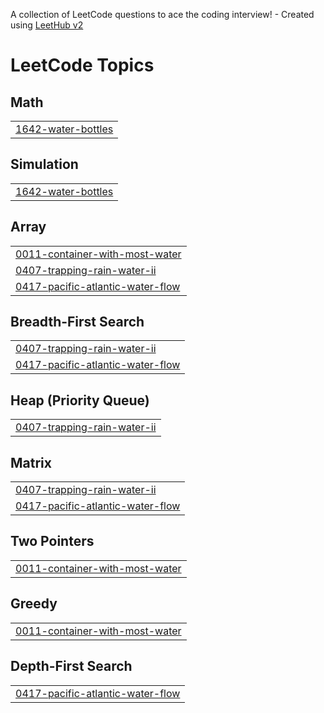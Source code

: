 A collection of LeetCode questions to ace the coding interview! - Created using [LeetHub v2](https://github.com/arunbhardwaj/LeetHub-2.0)
<!---LeetCode Topics Start-->
# LeetCode Topics
## Math
|  |
| ------- |
| [1642-water-bottles](https://github.com/beta-hulk05/Problem-Solving/tree/master/1642-water-bottles) |
## Simulation
|  |
| ------- |
| [1642-water-bottles](https://github.com/beta-hulk05/Problem-Solving/tree/master/1642-water-bottles) |
## Array
|  |
| ------- |
| [0011-container-with-most-water](https://github.com/beta-hulk05/Problem-Solving/tree/master/0011-container-with-most-water) |
| [0407-trapping-rain-water-ii](https://github.com/beta-hulk05/Problem-Solving/tree/master/0407-trapping-rain-water-ii) |
| [0417-pacific-atlantic-water-flow](https://github.com/beta-hulk05/Problem-Solving/tree/master/0417-pacific-atlantic-water-flow) |
## Breadth-First Search
|  |
| ------- |
| [0407-trapping-rain-water-ii](https://github.com/beta-hulk05/Problem-Solving/tree/master/0407-trapping-rain-water-ii) |
| [0417-pacific-atlantic-water-flow](https://github.com/beta-hulk05/Problem-Solving/tree/master/0417-pacific-atlantic-water-flow) |
## Heap (Priority Queue)
|  |
| ------- |
| [0407-trapping-rain-water-ii](https://github.com/beta-hulk05/Problem-Solving/tree/master/0407-trapping-rain-water-ii) |
## Matrix
|  |
| ------- |
| [0407-trapping-rain-water-ii](https://github.com/beta-hulk05/Problem-Solving/tree/master/0407-trapping-rain-water-ii) |
| [0417-pacific-atlantic-water-flow](https://github.com/beta-hulk05/Problem-Solving/tree/master/0417-pacific-atlantic-water-flow) |
## Two Pointers
|  |
| ------- |
| [0011-container-with-most-water](https://github.com/beta-hulk05/Problem-Solving/tree/master/0011-container-with-most-water) |
## Greedy
|  |
| ------- |
| [0011-container-with-most-water](https://github.com/beta-hulk05/Problem-Solving/tree/master/0011-container-with-most-water) |
## Depth-First Search
|  |
| ------- |
| [0417-pacific-atlantic-water-flow](https://github.com/beta-hulk05/Problem-Solving/tree/master/0417-pacific-atlantic-water-flow) |
<!---LeetCode Topics End-->